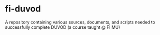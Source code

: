 # fi-duvod
A repository containing various sources, documents, and scripts needed to successfully complete DUVOD (a course taught @ FI MU)
